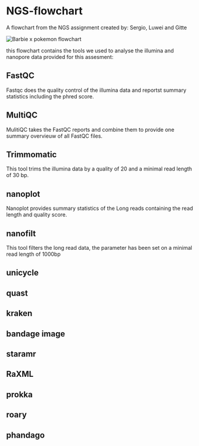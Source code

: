 # NGS-flowchart
A flowchart from the NGS assignment 
created by: Sergio, Luwei and Gitte

![Barbie x pokemon flowchart](https://user-images.githubusercontent.com/74473159/228907003-ae52893d-0fc4-4517-b642-a71c61d77f52.jpeg)

this flowchart contains the tools we used to analyse the illumina and nanopore data provided for this assesment:

## FastQC

Fastqc does the quality control of the illumina data and reportst summary statistics including the phred score.

## MultiQC

MulitiQC takes the FastQC reports and combine them to provide one summary overvieuw of all FastQC files.

## Trimmomatic

This tool trims the illumina data by a quality of 20 and a minimal read length of 30 bp.

## nanoplot

Nanoplot provides summary statistics of the Long reads containing the read length and quality score.

## nanofilt

This tool filters the long read data, the parameter has been set on a minimal read length of 1000bp

## unicycle



## quast


## kraken


## bandage image


## staramr


## RaXML



## prokka



## roary



## phandago
